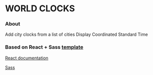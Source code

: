 # WORLD CLOCKS

### About

Add city clocks from a list of cities
Display Coordinated Standard Time

### Based on React + Sass [template](https://github.com/cgbl-90/my-react-template)

[React documentation](https://reactjs.org/)

[Sass](https://sass-lang.com/)
